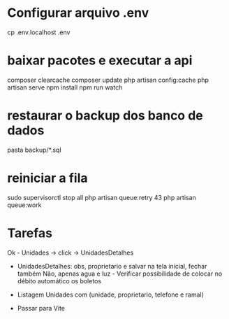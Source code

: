 # Configurar arquivo .env

cp .env.localhost .env

# baixar pacotes e executar a api

composer clearcache
composer update
php artisan config:cache
php artisan serve
npm install
npm run watch

# restaurar o backup dos banco de dados

pasta backup/\*.sql

# reiniciar a fila

sudo supervisorctl stop all
php artisan queue:retry 43
php artisan queue:work

# Tarefas

Ok - Unidades -> click -> UnidadesDetalhes

- UnidadesDetalhes: obs, proprietario e salvar na tela inicial, fechar também
  Não, apenas agua e luz - Verificar possibilidade de colocar no débito automático os boletos

- Listagem Unidades com (unidade, proprietario, telefone e ramal)
- Passar para Vite
